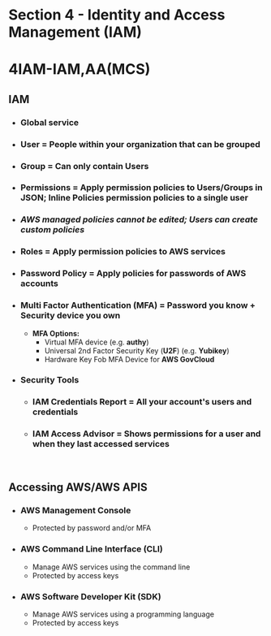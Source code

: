 # Section 4 - Identity and Access Management (IAM)

# **4IAM-IAM,AA(MCS)**

## **IAM**
- ### Global service
- ### **User** = People within your organization that can be grouped
- ### **Group** = Can only contain Users
- ### **Permissions** = Apply permission policies to **Users/Groups** in JSON; **Inline Policies** permission policies to a single user
- ### ***AWS managed policies cannot be edited; Users can create custom policies***
- ### **Roles** = Apply permission policies to AWS services
- ### **Password Policy** = Apply policies for passwords of AWS accounts
- ### **Multi Factor Authentication (MFA)** = Password you know + Security device you own
	- **MFA Options:**
		- Virtual MFA device (e.g. **authy**)
		- Universal 2nd Factor Security Key (**U2F**) (e.g. **Yubikey**)
		- Hardware Key Fob MFA Device for **AWS GovCloud**
- ### **Security Tools**
	- ### **IAM Credentials Report** = All your account's users and credentials
	- ### **IAM Access Advisor** = Shows permissions for a user and when they last accessed services

<br>

## **Accessing AWS/AWS APIS**
- ### **AWS Management Console**
	- Protected by password and/or MFA
- ### **AWS Command Line Interface (CLI)**
	- Manage AWS services using the command line
	- Protected by access keys
- ### **AWS Software Developer Kit (SDK)**
	- Manage AWS services using a programming language
	- Protected by access keys

